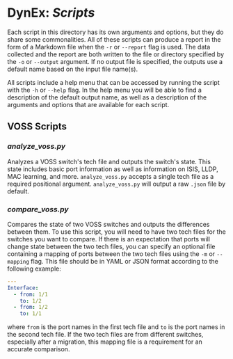 # DynEx: _Scripts_

Each script in this directory has its own arguments and options, but they do share some commonalities. All of these scripts can produce a report in the form of a Markdown file when the `-r` or `--report` flag is used. The data collected and the report are both written to the file or directory specified by the `-o` or `--output` argument. If no output file is specified, the outputs use a default name based on the input file name(s).

All scripts include a help menu that can be accessed by running the script with the `-h` or `--help` flag. In the help menu you will be able to find a description of the default output name, as well as a description of the arguments and options that are available for each script.

## VOSS Scripts

### *analyze_voss.py*
Analyzes a VOSS switch's tech file and outputs the switch's state. This state includes basic port information as well as information on ISIS, LLDP, MAC learning, and more. `analyze_voss.py` accepts a single tech file as a required positional argument. `analyze_voss.py` will output a raw `.json` file by default.

### *compare_voss.py*
Compares the state of two VOSS switches and outputs the differences between them. To use this script, you will need to have two tech files for the switches you want to compare. If there is an expectation that ports will change state between the two tech files, you can specify an optional file containing a mapping of ports between the two tech files using the `-m` or `--mapping` flag. This file should be in YAML or JSON format according to the following example:
```yaml
---
Interface:
  - from: 1/1
    to: 1/2
  - from: 1/2
    to: 1/1
```

where `from` is the port names in the first tech file and `to` is the port names in the second tech file. If the two tech files are from different switches, especially after a migration, this mapping file is a requirement for an accurate comparison.
